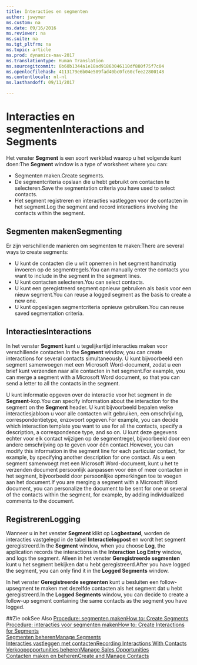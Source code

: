 ```yaml
---
title: Interacties en segmenten
author: jswymer
ms.custom: na
ms.date: 09/16/2016
ms.reviewer: na
ms.suite: na
ms.tgt_pltfrm: na
ms.topic: article
ms.prod: dynamics-nav-2017
ms.translationtype: Human Translation
ms.sourcegitcommit: 6b60b1344a1e18ad91863046110df880f75f7c04
ms.openlocfilehash: 4113179e6b04e509fad40bc0fc60cfee22800148
ms.contentlocale: nl-nl
ms.lasthandoff: 09/11/2017

---
```

# <a name="interactions-and-segments"></a><span data-ttu-id="8d8e6-102">Interacties en segmenten</span><span class="sxs-lookup"><span data-stu-id="8d8e6-102">Interactions and Segments</span></span>
<span data-ttu-id="8d8e6-103">Het venster **Segment** is een soort werkblad waarop u het volgende kunt doen:</span><span class="sxs-lookup"><span data-stu-id="8d8e6-103">The **Segment** window is a type of worksheet where you can:</span></span>

* <span data-ttu-id="8d8e6-104">Segmenten maken.</span><span class="sxs-lookup"><span data-stu-id="8d8e6-104">Create segments.</span></span>
* <span data-ttu-id="8d8e6-105">De segmentcriteria opslaan die u hebt gebruikt om contacten te selecteren.</span><span class="sxs-lookup"><span data-stu-id="8d8e6-105">Save the segmentation criteria you have used to select contacts.</span></span>
* <span data-ttu-id="8d8e6-106">Het segment registreren en interacties vastleggen voor de contacten in het segment.</span><span class="sxs-lookup"><span data-stu-id="8d8e6-106">Log the segment and record interactions involving the contacts within the segment.</span></span>

## <a name="segmenting"></a><span data-ttu-id="8d8e6-107">Segmenten maken</span><span class="sxs-lookup"><span data-stu-id="8d8e6-107">Segmenting</span></span>
<span data-ttu-id="8d8e6-108">Er zijn verschillende manieren om segmenten te maken:</span><span class="sxs-lookup"><span data-stu-id="8d8e6-108">There are several ways to create segments:</span></span>

* <span data-ttu-id="8d8e6-109">U kunt de contacten die u wilt opnemen in het segment handmatig invoeren op de segmentregels.</span><span class="sxs-lookup"><span data-stu-id="8d8e6-109">You can manually enter the contacts you want to include in the segment in the segment lines.</span></span>
* <span data-ttu-id="8d8e6-110">U kunt contacten selecteren.</span><span class="sxs-lookup"><span data-stu-id="8d8e6-110">You can select contacts.</span></span>
* <span data-ttu-id="8d8e6-111">U kunt een geregistreerd segment opnieuw gebruiken als basis voor een nieuw segment.</span><span class="sxs-lookup"><span data-stu-id="8d8e6-111">You can reuse a logged segment as the basis to create a new one.</span></span>
* <span data-ttu-id="8d8e6-112">U kunt opgeslagen segmentcriteria opnieuw gebruiken.</span><span class="sxs-lookup"><span data-stu-id="8d8e6-112">You can reuse saved segmentation criteria.</span></span>

## <a name="interactions"></a><span data-ttu-id="8d8e6-113">Interacties</span><span class="sxs-lookup"><span data-stu-id="8d8e6-113">Interactions</span></span>
<span data-ttu-id="8d8e6-114">In het venster **Segment** kunt u tegelijkertijd interacties maken voor verschillende contacten.</span><span class="sxs-lookup"><span data-stu-id="8d8e6-114">In the **Segment** window, you can create interactions for several contacts simultaneously.</span></span> <span data-ttu-id="8d8e6-115">U kunt bijvoorbeeld een segment samenvoegen met een Microsoft Word-document, zodat u een brief kunt verzenden naar alle contacten in het segment.</span><span class="sxs-lookup"><span data-stu-id="8d8e6-115">For example, you can merge a segment with a Microsoft Word document, so that you can send a letter to all the contacts in the segment.</span></span>

<span data-ttu-id="8d8e6-116">U kunt informatie opgeven over de interactie voor het segment in de **Segment**-kop.</span><span class="sxs-lookup"><span data-stu-id="8d8e6-116">You can specify information about the interaction for the segment on the **Segment** header.</span></span> <span data-ttu-id="8d8e6-117">U kunt bijvoorbeeld bepalen welke interactiesjabloon u voor alle contacten wilt gebruiken, een omschrijving, correspondentietype, enzovoort opgeven.</span><span class="sxs-lookup"><span data-stu-id="8d8e6-117">For example, you can decide which interaction template you want to use for all the contacts, specify a description, a correspondence type, and so on.</span></span> <span data-ttu-id="8d8e6-118">U kunt deze gegevens echter voor elk contact wijzigen op de segmentregel, bijvoorbeeld door een andere omschrijving op te geven voor één contact.</span><span class="sxs-lookup"><span data-stu-id="8d8e6-118">However, you can modify this information in the segment line for each particular contact, for example, by specifying another description for one contact.</span></span> <span data-ttu-id="8d8e6-119">Als u een segment samenvoegt met een Microsoft Word-document, kunt u het te verzenden document persoonlijk aanpassen voor één of meer contacten in het segment, bijvoorbeeld door persoonlijke opmerkingen toe te voegen aan het document.</span><span class="sxs-lookup"><span data-stu-id="8d8e6-119">If you are merging a segment with a Microsoft Word document, you can personalize the document to be sent for one or several of the contacts within the segment, for example, by adding individualized comments to the document.</span></span>

## <a name="logging"></a><span data-ttu-id="8d8e6-120">Registreren</span><span class="sxs-lookup"><span data-stu-id="8d8e6-120">Logging</span></span>
<span data-ttu-id="8d8e6-121">Wanneer u in het venster **Segment** klikt op **Logbestand**, worden de interacties vastgelegd in de tabel **Interactielogpost** en wordt het segment geregistreerd.</span><span class="sxs-lookup"><span data-stu-id="8d8e6-121">In the **Segment** window, when you choose **Log**, the application records the interactions in the **Interaction Log Entry** window, and logs the segment.</span></span> <span data-ttu-id="8d8e6-122">Alleen in het venster **Geregistreerde segmenten** kunt u het segment bekijken dat u hebt geregistreerd.</span><span class="sxs-lookup"><span data-stu-id="8d8e6-122">After you have logged the segment, you can only find it in the **Logged Segments** window.</span></span>

<span data-ttu-id="8d8e6-123">In het venster **Geregistreerde segmenten** kunt u besluiten een follow-upsegment te maken met dezelfde contacten als het segment dat u hebt geregistreerd.</span><span class="sxs-lookup"><span data-stu-id="8d8e6-123">In the **Logged Segments** window, you can decide to create a follow-up segment containing the same contacts as the segment you have logged.</span></span>


##<a name="see-also"></a><span data-ttu-id="8d8e6-124">Zie ook</span><span class="sxs-lookup"><span data-stu-id="8d8e6-124">See Also</span></span>
[<span data-ttu-id="8d8e6-125">Procedure: segmenten maken</span><span class="sxs-lookup"><span data-stu-id="8d8e6-125">How to: Create Segments</span></span>](marketing-how-create-segment.md)  
[<span data-ttu-id="8d8e6-126">Procedure: interacties voor segmenten maken</span><span class="sxs-lookup"><span data-stu-id="8d8e6-126">How to: Create Interactions for Segments</span></span>](marketing-how-create-interactions.md)  
[<span data-ttu-id="8d8e6-127">Segmenten beheren</span><span class="sxs-lookup"><span data-stu-id="8d8e6-127">Manage Segments</span></span>](marketing-segments.md)  
[<span data-ttu-id="8d8e6-128">Interacties vastleggen met contacten</span><span class="sxs-lookup"><span data-stu-id="8d8e6-128">Recording Interactions With Contacts</span></span>](marketing-interactions.md)  
[<span data-ttu-id="8d8e6-129">Verkoopopportunities beheren</span><span class="sxs-lookup"><span data-stu-id="8d8e6-129">Manage Sales Opportunities</span></span>](marketing-manage-sales-opportunities.md)  
[<span data-ttu-id="8d8e6-130">Contacten maken en beheren</span><span class="sxs-lookup"><span data-stu-id="8d8e6-130">Create and Manage Contacts</span></span>](marketing-contacts.md)

